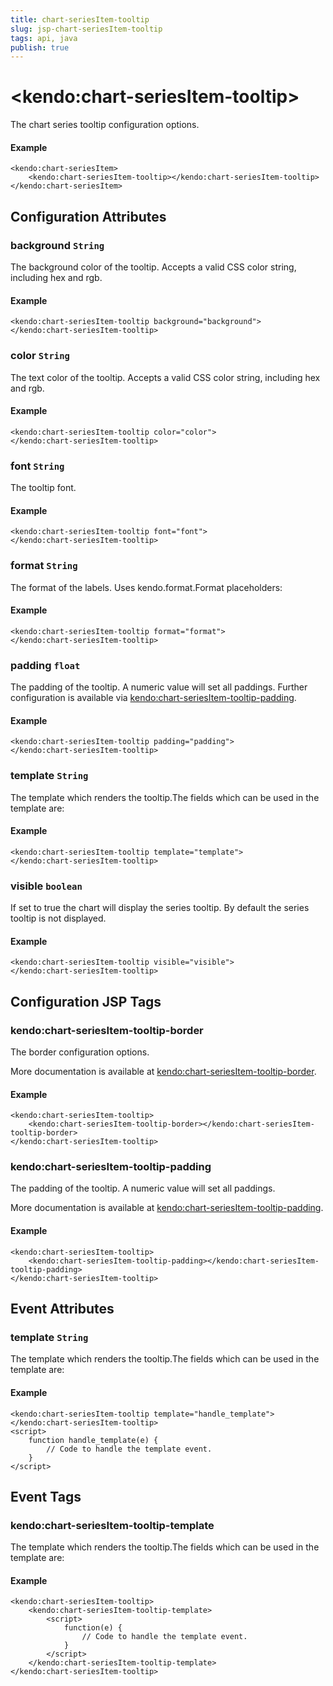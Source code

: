 ```yaml
---
title: chart-seriesItem-tooltip
slug: jsp-chart-seriesItem-tooltip
tags: api, java
publish: true
---
```


# \<kendo:chart-seriesItem-tooltip\>

The chart series tooltip configuration options.

#### Example
    <kendo:chart-seriesItem>
        <kendo:chart-seriesItem-tooltip></kendo:chart-seriesItem-tooltip>
    </kendo:chart-seriesItem>

## Configuration Attributes

### background `String`

The background color of the tooltip. Accepts a valid CSS color string, including hex and rgb.

#### Example
    <kendo:chart-seriesItem-tooltip background="background">
    </kendo:chart-seriesItem-tooltip>

### color `String`

The text color of the tooltip. Accepts a valid CSS color string, including hex and rgb.

#### Example
    <kendo:chart-seriesItem-tooltip color="color">
    </kendo:chart-seriesItem-tooltip>

### font `String`

The tooltip font.

#### Example
    <kendo:chart-seriesItem-tooltip font="font">
    </kendo:chart-seriesItem-tooltip>

### format `String`

The format of the labels. Uses kendo.format.Format placeholders:

#### Example
    <kendo:chart-seriesItem-tooltip format="format">
    </kendo:chart-seriesItem-tooltip>

### padding `float`

The padding of the tooltip. A numeric value will set all paddings. Further configuration is available via [kendo:chart-seriesItem-tooltip-padding](#kendo-chart-seriesItem-tooltip-padding). 

#### Example
    <kendo:chart-seriesItem-tooltip padding="padding">
    </kendo:chart-seriesItem-tooltip>

### template `String`

The template which renders the tooltip.The fields which can be used in the template are:

#### Example
    <kendo:chart-seriesItem-tooltip template="template">
    </kendo:chart-seriesItem-tooltip>

### visible `boolean`

If set to true the chart will display the series tooltip. By default the series tooltip is not displayed.

#### Example
    <kendo:chart-seriesItem-tooltip visible="visible">
    </kendo:chart-seriesItem-tooltip>


##  Configuration JSP Tags

### kendo:chart-seriesItem-tooltip-border

The border configuration options.

More documentation is available at [kendo:chart-seriesItem-tooltip-border](chart/seriesitem-tooltip-border).

#### Example

    <kendo:chart-seriesItem-tooltip>
        <kendo:chart-seriesItem-tooltip-border></kendo:chart-seriesItem-tooltip-border>
    </kendo:chart-seriesItem-tooltip>

### kendo:chart-seriesItem-tooltip-padding

The padding of the tooltip. A numeric value will set all paddings.

More documentation is available at [kendo:chart-seriesItem-tooltip-padding](chart/seriesitem-tooltip-padding).

#### Example

    <kendo:chart-seriesItem-tooltip>
        <kendo:chart-seriesItem-tooltip-padding></kendo:chart-seriesItem-tooltip-padding>
    </kendo:chart-seriesItem-tooltip>


## Event Attributes

### template `String`

The template which renders the tooltip.The fields which can be used in the template are:


#### Example
    <kendo:chart-seriesItem-tooltip template="handle_template">
    </kendo:chart-seriesItem-tooltip>
    <script>
        function handle_template(e) {
            // Code to handle the template event.
        }
    </script>

## Event Tags

### kendo:chart-seriesItem-tooltip-template

The template which renders the tooltip.The fields which can be used in the template are:


#### Example
    <kendo:chart-seriesItem-tooltip>
        <kendo:chart-seriesItem-tooltip-template>
            <script>
                function(e) {
                    // Code to handle the template event.
                }
            </script>
        </kendo:chart-seriesItem-tooltip-template>
    </kendo:chart-seriesItem-tooltip>


